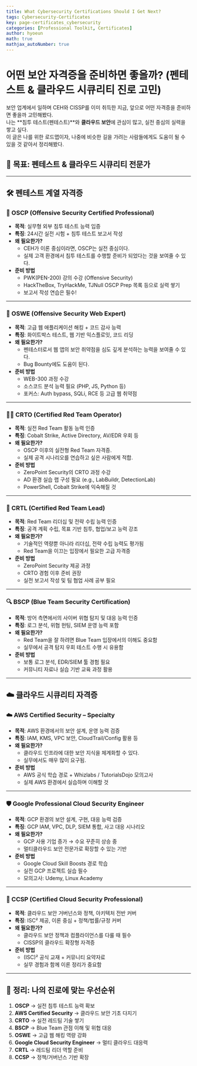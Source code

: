 ```yaml
---
title: What Cybersecurity Certifications Should I Get Next?
tags: Cybersecurity-Certificates
key: page-certificates_cybersecurity
categories: [Professional Toolkit, Certificates]
author: hyoeun
math: true
mathjax_autoNumber: true
---
```


# 어떤 보안 자격증을 준비하면 좋을까? (펜테스트 & 클라우드 시큐리티 진로 고민)

보안 업계에서 일하며 CEH와 CISSP를 이미 취득한 지금, 앞으로 어떤 자격증을 준비하면 좋을까 고민해봤다.  
나는 **침투 테스트(펜테스트)**와 **클라우드 보안**에 관심이 많고, 실전 중심의 실력을 쌓고 싶다.  
이 글은 나를 위한 로드맵이자, 나중에 비슷한 길을 가려는 사람들에게도 도움이 될 수 있을 것 같아서 정리해봤다.

## 📍 목표: 펜테스트 & 클라우드 시큐리티 전문가

---

## 🛠️ 펜테스트 계열 자격증

### 🔐 OSCP (Offensive Security Certified Professional)
- **목적**: 실무형 외부 침투 테스트 능력 입증
- **특징**: 24시간 실전 시험 + 침투 테스트 보고서 작성
- **왜 필요한가?**
  - CEH가 이론 중심이라면, OSCP는 실전 중심이다.
  - 실제 고객 환경에서 침투 테스트를 수행할 준비가 되었다는 것을 보여줄 수 있다.
- **준비 방법**
  - PWK(PEN-200) 강의 수강 (Offensive Security)
  - HackTheBox, TryHackMe, TJNull OSCP Prep 목록 등으로 실력 쌓기
  - 보고서 작성 연습은 필수!

---

### 🧠 OSWE (Offensive Security Web Expert)
- **목적**: 고급 웹 애플리케이션 해킹 + 코드 감사 능력
- **특징**: 화이트박스 테스트, 웹 기반 익스플로잇, 코드 리딩
- **왜 필요한가?**
  - 펜테스터로서 웹 앱의 보안 취약점을 심도 깊게 분석하는 능력을 보여줄 수 있다.
  - Bug Bounty에도 도움이 된다.
- **준비 방법**
  - WEB-300 과정 수강
  - 소스코드 분석 능력 필요 (PHP, JS, Python 등)
  - 포커스: Auth bypass, SQLi, RCE 등 고급 웹 취약점

---

### 🕵️‍♂️ CRTO (Certified Red Team Operator)
- **목적**: 실전 Red Team 활동 능력 인증
- **특징**: Cobalt Strike, Active Directory, AV/EDR 우회 등
- **왜 필요한가?**
  - OSCP 이후의 실전형 Red Team 자격증.
  - 실제 공격 시나리오를 연습하고 싶은 사람에게 적합.
- **준비 방법**
  - ZeroPoint Security의 CRTO 과정 수강
  - AD 환경 실습 랩 구성 필요 (e.g., LabBuildr, DetectionLab)
  - PowerShell, Cobalt Strike에 익숙해질 것

---

### 🧪 CRTL (Certified Red Team Lead)
- **목적**: Red Team 리더십 및 전략 수립 능력 인증
- **특징**: 공격 계획 수립, 목표 기반 침투, 협업/보고 능력 강조
- **왜 필요한가?**
  - 기술적인 역량뿐 아니라 리더십, 전략 수립 능력도 평가됨
  - Red Team을 이끄는 입장에서 필요한 고급 자격증
- **준비 방법**
  - ZeroPoint Security 제공 과정
  - CRTO 경험 이후 준비 권장
  - 실전 보고서 작성 및 팀 협업 사례 공부 필요

---

### 🔍 BSCP (Blue Team Security Certification)
- **목적**: 방어 측면에서의 사이버 위협 탐지 및 대응 능력 인증
- **특징**: 로그 분석, 위협 헌팅, SIEM 운영 능력 포함
- **왜 필요한가?**
  - Red Team을 잘 하려면 Blue Team 입장에서의 이해도 중요함
  - 실무에서 공격 탐지 우회 테스트 수행 시 유용함
- **준비 방법**
  - 보통 로그 분석, EDR/SIEM 툴 경험 필요
  - 커뮤니티 자료나 실습 기반 교육 과정 활용

---

## ☁️ 클라우드 시큐리티 자격증

### ☁️ AWS Certified Security – Specialty
- **목적**: AWS 환경에서의 보안 설계, 운영 능력 검증
- **특징**: IAM, KMS, VPC 보안, CloudTrail/Config 활용 등
- **왜 필요한가?**
  - 클라우드 인프라에 대한 보안 지식을 체계화할 수 있다.
  - 실무에서도 매우 많이 요구됨.
- **준비 방법**
  - AWS 공식 학습 경로 + Whizlabs / TutorialsDojo 모의고사
  - 실제 AWS 환경에서 실습하며 이해할 것

---

### 🛡️ Google Professional Cloud Security Engineer
- **목적**: GCP 환경의 보안 설계, 구현, 대응 능력 검증
- **특징**: GCP IAM, VPC, DLP, SIEM 통합, 사고 대응 시나리오
- **왜 필요한가?**
  - GCP 사용 기업 증가 → 수요 꾸준히 상승 중
  - 멀티클라우드 보안 전문가로 확장할 수 있는 기반
- **준비 방법**
  - Google Cloud Skill Boosts 경로 학습
  - 실전 GCP 프로젝트 실습 필수
  - 모의고사: Udemy, Linux Academy

---

### 🏢 CCSP (Certified Cloud Security Professional)
- **목적**: 클라우드 보안 거버넌스와 정책, 아키텍처 전반 커버
- **특징**: ISC² 제공, 이론 중심 + 정책/법률/규정 커버
- **왜 필요한가?**
  - 클라우드 보안 정책과 컴플라이언스를 다룰 때 필수
  - CISSP의 클라우드 확장형 자격증
- **준비 방법**
  - (ISC)² 공식 교재 + 커뮤니티 요약자료
  - 실무 경험과 함께 이론 정리가 중요함

---

## 📌 정리: 나의 진로에 맞는 우선순위

1. **OSCP** → 실전 침투 테스트 능력 확보
2. **AWS Certified Security** → 클라우드 보안 기초 다지기
3. **CRTO** → 실전 레드팀 기술 쌓기
4. **BSCP** → Blue Team 관점 이해 및 위협 대응
5. **OSWE** → 고급 웹 해킹 역량 강화
6. **Google Cloud Security Engineer** → 멀티 클라우드 대응력
7. **CRTL** → 레드팀 리더 역할 준비
8. **CCSP** → 정책/거버넌스 기반 확장